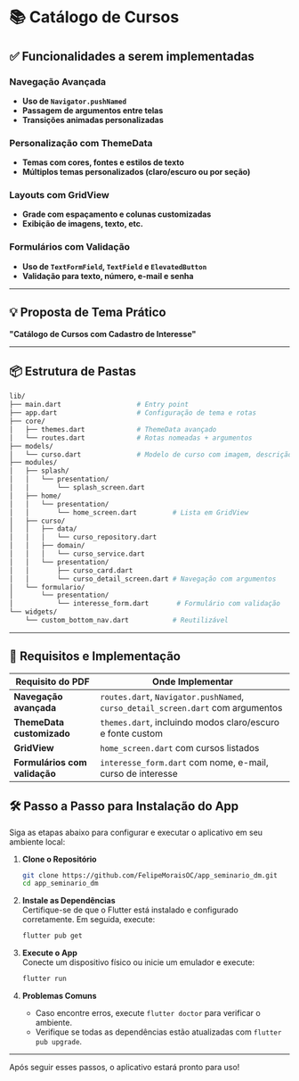 # 📚 Catálogo de Cursos  

## ✅ Funcionalidades a serem implementadas  

### Navegação Avançada  
- **Uso de `Navigator.pushNamed`**  
- **Passagem de argumentos entre telas**  
- **Transições animadas personalizadas**  

### Personalização com ThemeData  
- **Temas com cores, fontes e estilos de texto**  
- **Múltiplos temas personalizados (claro/escuro ou por seção)**  

### Layouts com GridView  
- **Grade com espaçamento e colunas customizadas**  
- **Exibição de imagens, texto, etc.**  

### Formulários com Validação  
- **Uso de `TextFormField`, `TextField` e `ElevatedButton`**  
- **Validação para texto, número, e-mail e senha**  

---

## 💡 Proposta de Tema Prático  
**"Catálogo de Cursos com Cadastro de Interesse"**  

---

## 📦 Estrutura de Pastas  

```bash  
lib/  
├── main.dart                   # Entry point  
├── app.dart                    # Configuração de tema e rotas  
├── core/  
│   ├── themes.dart             # ThemeData avançado  
│   └── routes.dart             # Rotas nomeadas + argumentos  
├── models/  
│   └── curso.dart              # Modelo de curso com imagem, descrição etc.  
├── modules/  
│   ├── splash/  
│   │   └── presentation/  
│   │       └── splash_screen.dart  
│   ├── home/  
│   │   └── presentation/  
│   │       └── home_screen.dart         # Lista em GridView  
│   ├── curso/  
│   │   ├── data/  
│   │   │   └── curso_repository.dart  
│   │   ├── domain/  
│   │   │   └── curso_service.dart  
│   │   └── presentation/  
│   │       ├── curso_card.dart  
│   │       └── curso_detail_screen.dart # Navegação com argumentos  
│   └── formulario/  
│       └── presentation/  
│           └── interesse_form.dart       # Formulário com validação  
└── widgets/  
    └── custom_bottom_nav.dart           # Reutilizável  
```  

---

## 🧠 Requisitos e Implementação  

| **Requisito do PDF**         | **Onde Implementar**                                      |  
|------------------------------|----------------------------------------------------------|  
| **Navegação avançada**       | `routes.dart`, `Navigator.pushNamed`, `curso_detail_screen.dart` com argumentos |  
| **ThemeData customizado**    | `themes.dart`, incluindo modos claro/escuro e fonte custom |  
| **GridView**                 | `home_screen.dart` com cursos listados                   |  
| **Formulários com validação**| `interesse_form.dart` com nome, e-mail, curso de interesse |  

## 🛠️ Passo a Passo para Instalação do App  

Siga as etapas abaixo para configurar e executar o aplicativo em seu ambiente local:  

1. **Clone o Repositório**  
    ```bash  
    git clone https://github.com/FelipeMoraisOC/app_seminario_dm.git  
    cd app_seminario_dm  
    ```  

2. **Instale as Dependências**  
    Certifique-se de que o Flutter está instalado e configurado corretamente. Em seguida, execute:  
    ```bash  
    flutter pub get  
    ```  

3. **Execute o App**  
    Conecte um dispositivo físico ou inicie um emulador e execute:  
    ```bash  
    flutter run  
    ``` 

4. **Problemas Comuns**  
    - Caso encontre erros, execute `flutter doctor` para verificar o ambiente.  
    - Verifique se todas as dependências estão atualizadas com `flutter pub upgrade`.  

---  
Após seguir esses passos, o aplicativo estará pronto para uso!  
